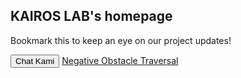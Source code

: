 ## KAIROS LAB's homepage

Bookmark this to keep an eye on our project updates!


<button class="btn btn-outline"
                  type="button"
                  onclick="window.open('https://kairoslaboratory.github.io/traversing-negative-obstacles/', '_blank')">
            Chat Kami
          </button>
<a href="https://kairoslaboratory.github.io/traversing-negative-obstacles/" title="Negative Obstacle Traversal">Negative Obstacle Traversal</a>
